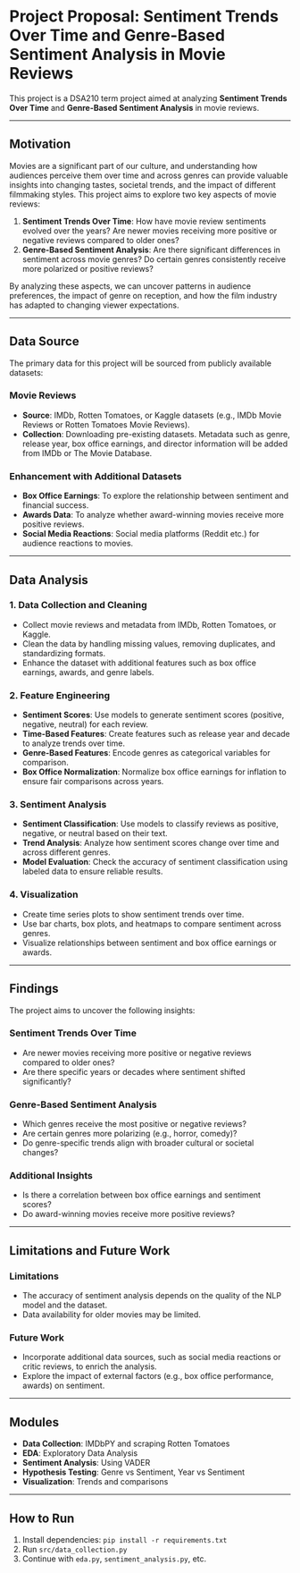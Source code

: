 # Project Proposal: Sentiment Trends Over Time and Genre-Based Sentiment Analysis in Movie Reviews

This project is a DSA210 term project aimed at analyzing **Sentiment Trends Over Time** and **Genre-Based Sentiment Analysis** in movie reviews.

---

## Motivation
Movies are a significant part of our culture, and understanding how audiences perceive them over time and across genres can provide valuable insights into changing tastes, societal trends, and the impact of different filmmaking styles. This project aims to explore two key aspects of movie reviews:

1. **Sentiment Trends Over Time**: How have movie review sentiments evolved over the years? Are newer movies receiving more positive or negative reviews compared to older ones?
2. **Genre-Based Sentiment Analysis**: Are there significant differences in sentiment across movie genres? Do certain genres consistently receive more polarized or positive reviews?

By analyzing these aspects, we can uncover patterns in audience preferences, the impact of genre on reception, and how the film industry has adapted to changing viewer expectations.

---

## Data Source
The primary data for this project will be sourced from publicly available datasets:

### Movie Reviews
- **Source**: IMDb, Rotten Tomatoes, or Kaggle datasets (e.g., IMDb Movie Reviews or Rotten Tomatoes Movie Reviews).
- **Collection**: Downloading pre-existing datasets. Metadata such as genre, release year, box office earnings, and director information will be added from IMDb or The Movie Database.

### Enhancement with Additional Datasets
- **Box Office Earnings**: To explore the relationship between sentiment and financial success.
- **Awards Data**: To analyze whether award-winning movies receive more positive reviews.
- **Social Media Reactions**: Social media platforms (Reddit etc.) for audience reactions to movies.

---

## Data Analysis

### 1. Data Collection and Cleaning
- Collect movie reviews and metadata from IMDb, Rotten Tomatoes, or Kaggle.
- Clean the data by handling missing values, removing duplicates, and standardizing formats.
- Enhance the dataset with additional features such as box office earnings, awards, and genre labels.

### 2. Feature Engineering
- **Sentiment Scores**: Use models to generate sentiment scores (positive, negative, neutral) for each review.
- **Time-Based Features**: Create features such as release year and decade to analyze trends over time.
- **Genre-Based Features**: Encode genres as categorical variables for comparison.
- **Box Office Normalization**: Normalize box office earnings for inflation to ensure fair comparisons across years.

### 3. Sentiment Analysis
- **Sentiment Classification**: Use models to classify reviews as positive, negative, or neutral based on their text.
- **Trend Analysis**: Analyze how sentiment scores change over time and across different genres.
- **Model Evaluation**: Check the accuracy of sentiment classification using labeled data to ensure reliable results.

### 4. Visualization
- Create time series plots to show sentiment trends over time.
- Use bar charts, box plots, and heatmaps to compare sentiment across genres.
- Visualize relationships between sentiment and box office earnings or awards.

---

## Findings
The project aims to uncover the following insights:

### Sentiment Trends Over Time
- Are newer movies receiving more positive or negative reviews compared to older ones?
- Are there specific years or decades where sentiment shifted significantly?

### Genre-Based Sentiment Analysis
- Which genres receive the most positive or negative reviews?
- Are certain genres more polarizing (e.g., horror, comedy)?
- Do genre-specific trends align with broader cultural or societal changes?

### Additional Insights
- Is there a correlation between box office earnings and sentiment scores?
- Do award-winning movies receive more positive reviews?

---

## Limitations and Future Work

### Limitations
- The accuracy of sentiment analysis depends on the quality of the NLP model and the dataset.
- Data availability for older movies may be limited.

### Future Work
- Incorporate additional data sources, such as social media reactions or critic reviews, to enrich the analysis.
- Explore the impact of external factors (e.g., box office performance, awards) on sentiment.

----

## Modules
- **Data Collection**: IMDbPY and scraping Rotten Tomatoes
- **EDA**: Exploratory Data Analysis
- **Sentiment Analysis**: Using VADER
- **Hypothesis Testing**: Genre vs Sentiment, Year vs Sentiment
- **Visualization**: Trends and comparisons
---
## How to Run
1. Install dependencies: `pip install -r requirements.txt`
2. Run `src/data_collection.py`
3. Continue with `eda.py`, `sentiment_analysis.py`, etc.
